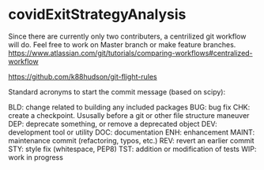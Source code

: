 # covidExitStrategyAnalysis

Since there are currently only two contributers, a centrilized git workflow will do. Feel free to work on Master branch or make feature branches. 
https://www.atlassian.com/git/tutorials/comparing-workflows#centralized-workflow

https://github.com/k88hudson/git-flight-rules

Standard acronyms to start the commit message (based on scipy):

BLD: change related to building any included packages
BUG: bug fix
CHK: create a checkpoint. Ususally before a git or other file structure maneuver 
DEP: deprecate something, or remove a deprecated object
DEV: development tool or utility
DOC: documentation
ENH: enhancement 
MAINT: maintenance commit (refactoring, typos, etc.)
REV: revert an earlier commit
STY: style fix (whitespace, PEP8)
TST: addition or modification of tests
WIP: work in progress
